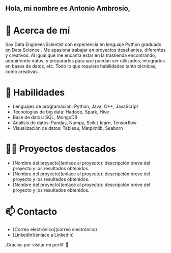 ## Hola, mi nombre es Antonio Ambrosio,

# 📝 Acerca de mí

Soy Data Engineer/Scientist con experiencia en lenguaje Python graduado en Data Science . Me apasiona trabajar en proyectos desafiantes, diferentes y creativos. Al igual que me encanta estar en la trastienda encontrando, adquiriendo datos, y prepararlos para que puedan ser utilizados, integrados en bases de datos, etc. Todo lo que requiere habilidades tanto técnicas, como creativas.

# 🚀 Habilidades

- Lenguajes de programación: Python, Java, C++, JavaScript
- Tecnologías de big data: Hadoop, Spark, Hive
- Base de datos: SQL, MongoDB
- Análisis de datos: Pandas, Numpy, Scikit-learn, Tensorflow
- Visualización de datos: Tableau, Matplotlib, Seaborn

# 👨‍💻 Proyectos destacados

- [Nombre del proyecto](enlace al proyecto): descripción breve del proyecto y los resultados obtenidos.
- [Nombre del proyecto](enlace al proyecto): descripción breve del proyecto y los resultados obtenidos.
- [Nombre del proyecto](enlace al proyecto): descripción breve del proyecto y los resultados obtenidos.

# 📫 Contacto

- [Correo electrónico](correo electrónico)
- [LinkedIn](enlace a LinkedIn)

¡Gracias por visitar mi perfil! 🙂
